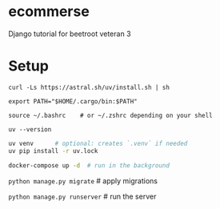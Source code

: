 # ecommerse
Django tutorial for beetroot veteran 3

# Setup
`curl -Ls https://astral.sh/uv/install.sh | sh`

`export PATH="$HOME/.cargo/bin:$PATH"`

`source ~/.bashrc    # or ~/.zshrc depending on your shell`

`uv --version`

``` bash
uv venv      # optional: creates `.venv` if needed
uv pip install -r uv.lock
```

```bash
docker-compose up -d  # run in the background
```

`python manage.py migrate`  # apply migrations

`python manage.py runserver`  # run the server
